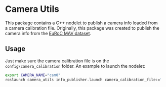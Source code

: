 # Camera Utils

This package contains a C++ nodelet to publish a camera info loaded from a camera calibration file. Originally, this package was created to publish the camera info from the [EuRoC MAV dataset](https://paperswithcode.com/dataset/euroc-mav).

## Usage

Just make sure the camera calibration file is on the `config\camera_calibration` folder. An example to launch the nodelet:
```bash
export CAMERA_NAME="cam0"
roslaunch camera_utils info_publisher.launch camera_calibration_file:="euroc_mav_cam0.yaml"
```